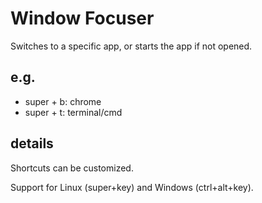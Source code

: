 # Window Focuser

Switches to a specific app, or starts the app if not opened.

## e.g.

- super + b: chrome
- super + t: terminal/cmd

## details

Shortcuts can be customized.

Support for Linux (super+key) and Windows (ctrl+alt+key).
